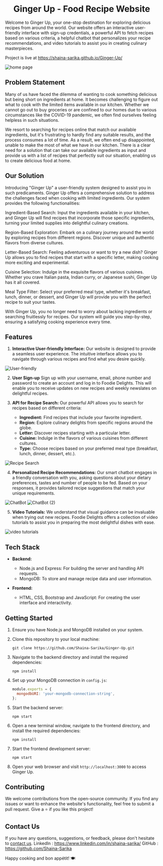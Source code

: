 <h1 align="center">Ginger Up - Food Recipe Website</h1>

Welcome to Ginger Up, your one-stop destination for exploring delicious recipes from around the world. Our website offers an interactive user-friendly interface with sign-up credentials, a powerful API to fetch recipes based on various criteria, a helpful chatbot that personalizes your recipe recommendations, and video tutorials to assist you in creating culinary masterpieces.

Project is live at <https://shaina-sarika.github.io/Ginger-Up/>


![home page](https://github.com/Shaina-Sarika/Ginger-Up/assets/130648106/b7af2dcd-ef38-4317-a51d-dcc83e9499c9)

## Problem Statement
Many of us have faced the dilemma of wanting to cook something delicious but being short on ingredients at home. It becomes challenging to figure out what to cook with the limited items available in our kitchen. Whether we cannot go out to buy groceries or are confined to our homes due to various circumstances like the COVID-19 pandemic, we often find ourselves feeling helpless in such situations.

We resort to searching for recipes online that match our available ingredients, but it's frustrating to hardly find any suitable results, and the process consumes a lot of time. As a result, we often end up disappointed, unable to make the most of what we have in our kitchen. There is a clear need for a solution that can take our available ingredients as input and provide us with a list of recipes that perfectly suit our situation, enabling us to create delicious food at home.

## Our Solution
Introducing "Ginger Up" a user-friendly system designed to assist you in such predicaments. Ginger Up offers a comprehensive solution to address the challenges faced when cooking with limited ingredients. Our system provides the following functionalities:

Ingredient-Based Search: Input the ingredients available in your kitchen, and Ginger Up will find recipes that incorporate those specific ingredients, turning your limited supplies into delightful culinary creations.

Region-Based Exploration: Embark on a culinary journey around the world by exploring recipes from different regions. Discover unique and authentic flavors from diverse cultures.

Letter-Based Search: Feeling adventurous or want to try a new dish? Ginger Up allows you to find recipes that start with a specific letter, making cooking more exciting and experimental.

Cuisine Selection: Indulge in the exquisite flavors of various cuisines. Whether you crave Italian pasta, Indian curry, or Japanese sushi, Ginger Up has it all covered.

Meal Type Filter: Select your preferred meal type, whether it's breakfast, lunch, dinner, or dessert, and Ginger Up will provide you with the perfect recipe to suit your tastes.

With Ginger Up, you no longer need to worry about lacking ingredients or searching fruitlessly for recipes. Our system will guide you step-by-step, ensuring a satisfying cooking experience every time.


## Features

1. **Interactive User-friendly Interface:** Our website is designed to provide a seamless user experience. The intuitive interface allows you to navigate through various recipes and find
what you desire quickly.

 ![User-friendly](https://github.com/Shaina-Sarika/Ginger-Up/assets/130648106/836413e8-e880-4817-9141-9664d5ab2eef)

 
2. **User Sign-up** Sign up with your username, email, phone number and password to create an account and log in to Foodie Delights. This will enable you to receive updates on new recipes and weekly newslates on delightful recipes.



3. **API for Recipe Search:** Our powerful API allows you to search for recipes based on different criteria:
   - **Ingredient:** Find recipes that include your favorite ingredient.
   - **Region:** Explore culinary delights from specific regions around the globe.
   - **Letter:** Discover recipes starting with a particular letter.
   - **Cuisine:** Indulge in the flavors of various cuisines from different cultures.
   - **Type:** Choose recipes based on your preferred meal type (breakfast, lunch, dinner, dessert, etc.).

![Recipe Search](https://github.com/Shaina-Sarika/Ginger-Up/assets/130648106/63bf2387-671d-430e-afb9-1930d1044322)


4. **Personalized Recipe Recommendations:** Our smart chatbot engages in a friendly conversation with you, asking questions about your dietary preferences, tastes and  number of people to be fed. Based on your responses, it provides tailored recipe suggestions that match your unique requirements.

![ChatBot](https://github.com/Shaina-Sarika/Ginger-Up/assets/130648106/e15d7335-69e1-45d8-9fae-2dfcc8daa00a)
![ChatBot (2)](https://github.com/Shaina-Sarika/Ginger-Up/assets/130648106/e6c16b2a-4c19-4dc4-9d63-aee340be900b)



5. **Video Tutorials:** We understand that visual guidance can be invaluable when trying out new recipes. Foodie Delights offers a collection of video tutorials to assist you in preparing the most delightful dishes with ease.

![video tutorials](https://github.com/Shaina-Sarika/Ginger-Up/assets/130648106/8efba718-4ce2-4f61-bc54-a4d83387c103)


## Tech Stack

- **Backend:**
  - Node.js and Express: For building the server and handling API requests.
  - MongoDB: To store and manage recipe data and user information.

- **Frontend:**
  - HTML, CSS, Bootstrap and JavaScript: For creating the user interface and interactivity.

## Getting Started

1. Ensure you have Node.js and MongoDB installed on your system.

2. Clone this repository to your local machine:
   ```
   git clone https://github.com/Shaina-Sarika/Ginger-Up.git
   ```

3. Navigate to the backend directory and install the required dependencies:
   ```
   npm install
   ```

4. Set up your MongoDB connection in `config.js`:

   ```javascript
   module.exports = {
     mongodbURI: 'your-mongodb-connection-string',
   };
   ```

5. Start the backend server:
   ```
   npm start
   ```

6. Open a new terminal window, navigate to the frontend directory, and install the required dependencies:
   ```
   npm install
   ```

7. Start the frontend development server:
   ```
   npm start
   ```

8. Open your web browser and visit `http://localhost:3000` to access Ginger Up.

## Contributing

We welcome contributions from the open-source community. If you find any issues or want to enhance the website's functionality, feel free to submit a pull request.
Give a ⭐️ if you like this project!

## Contact Us

If you have any questions, suggestions, or feedback, please don't hesitate to [contact us](mailto:shainasarika@gmail.com).
LinkedIn : <https://www.linkedin.com/in/shaina-sarika/>
GitHub : <https://github.com/Shaina-Sarika>

Happy cooking and bon appétit! 🍽️
